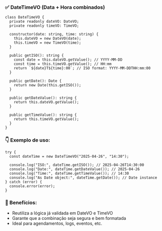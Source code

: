 ### ✅ DateTimeVO (Data + Hora combinados)

```
class DateTimeVO {
  private readonly dateVO: DateVO;
  private readonly timeVO: TimeVO;

  constructor(date: string, time: string) {
    this.dateVO = new DateVO(date);
    this.timeVO = new TimeVO(time);
  }

  public getISO(): string {
    const date = this.dateVO.getValue(); // YYYY-MM-DD
    const time = this.timeVO.getValue(); // HH:mm
    return `${date}T${time}:00`; // ISO format: YYYY-MM-DDTHH:mm:00
  }

  public getDate(): Date {
    return new Date(this.getISO());
  }

  public getDateValue(): string {
    return this.dateVO.getValue();
  }

  public getTimeValue(): string {
    return this.timeVO.getValue();
  }
}

```
### 👇 Exemplo de uso:

```
try {
  const dateTime = new DateTimeVO("2025-04-26", "14:30");

  console.log("ISO:", dateTime.getISO()); // 2025-04-26T14:30:00
  console.log("Date:", dateTime.getDateValue()); // 2025-04-26
  console.log("Time:", dateTime.getTimeValue()); // 14:30
  console.log("As Date object:", dateTime.getDate()); // Date instance
} catch (error) {
  console.error(error);
}

```

### 🎯 Benefícios:

* Reutiliza a lógica já validada em DateVO e TimeVO
* Garante que a combinação seja segura e bem formatada
* Ideal para agendamentos, logs, eventos, etc.